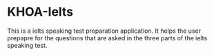 # KHOA-Ielts
This is a ielts speaking test preparation application. It helps the user prepapre for the questions that are asked in the three parts of the ielts speaking test.
